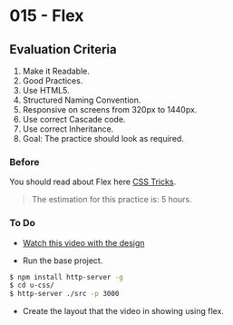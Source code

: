 # 015 - Flex

## Evaluation Criteria

1. Make it Readable.
2. Good Practices.
3. Use HTML5.
4. Structured Naming Convention.
5. Responsive on screens from 320px to 1440px.
6. Use correct Cascade code.
7. Use correct Inheritance.
8. Goal: The practice should look as required.


### Before 
You should read about Flex here [CSS Tricks][1].

> The estimation for this practice is: 5 hours.

### To Do

- [Watch this video with the design][2] 

- Run the base project.

```sh
$ npm install http-server -g
$ cd u-css/
$ http-server ./src -p 3000
```

- Create the layout that the video in showing using flex.


[1]: https://css-tricks.com/snippets/css/a-guide-to-flexbox/
[2]: https://drive.google.com/a/talosdigital.com/file/d/1zPH5zoE-SKqHszyNDMxX33LHRuFaDOwE/view?usp=sharing

